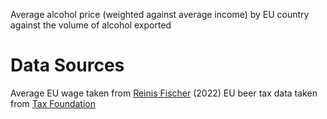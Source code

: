 Average alcohol price (weighted against average income) by EU country against the volume of alcohol exported

# Data Sources
Average EU wage taken from [Reinis Fischer](https://www.reinisfischer.com/average-monthly-salary-european-union-2022) (2022) 
EU beer tax data taken from [Tax Foundation](https://taxfoundation.org/beer-taxes-in-europe-2022/)